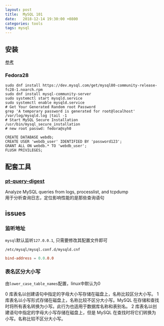 ```yaml
---
layout: post
title:  MySQL 101
date:   2018-12-14 19:30:00 +0800
categories: tools
tags: mysql
---
```


## 安装

[参考](https://www.if-not-true-then-false.com/2010/install-mysql-on-fedora-centos-red-hat-rhel/)

### Fedora28

```shell
sudo dnf install https://dev.mysql.com/get/mysql80-community-release-fc28-1.noarch.rpm
sudo dnf install mysql-community-server
sudo systemctl start mysqld.service
sudo systemctl enable mysqld.service
# Get Your Generated Random root Password
grep 'A temporary password is generated for root@localhost' /var/log/mysqld.log |tail -1
# Start MySQL Secure Installation
/usr/bin/mysql_secure_installation
# new root passwd: fedora@syh0
```

```mysql
CREATE DATABASE webdb;
CREATE USER 'webdb_user' IDENTIFIED BY 'password123';
GRANT ALL ON webdb.* TO 'webdb_user';
FLUSH PRIVILEGES;
```

## 配套工具

### [pt-query-digest](https://www.percona.com/doc/percona-toolkit/LATEST/pt-query-digest.html)

Analyze MySQL queries from logs, processlist, and tcpdump  
用于分析查询日志，定位影响性能的是那些查询语句


## issues

### 监听地址

`mysql`默认监听`127.0.0.1`, 只需要修改其配置文件即可

`/etc/mysql/mysql.conf.d/mysqld.cnf`

```conf
bind-address = 0.0.0.0
```

### 表名区分大小写

由`lower_case_table_names`配置，linux中默认为0

0 库表名以创建语句中指定的字母大小写存储在磁盘上，名称比较区分大小写。
1 库表名以小写形式存储在磁盘上，名称比较不区分大小写。MySQL 在存储和查找时将所有表名转换为小写。此行为也适用于数据库名称和表别名。
2 库表名以创建语句中指定的字母大小写存储在磁盘上，但是 MySQL 在查找时将它们转换为小写。名称比较不区分大小写。
